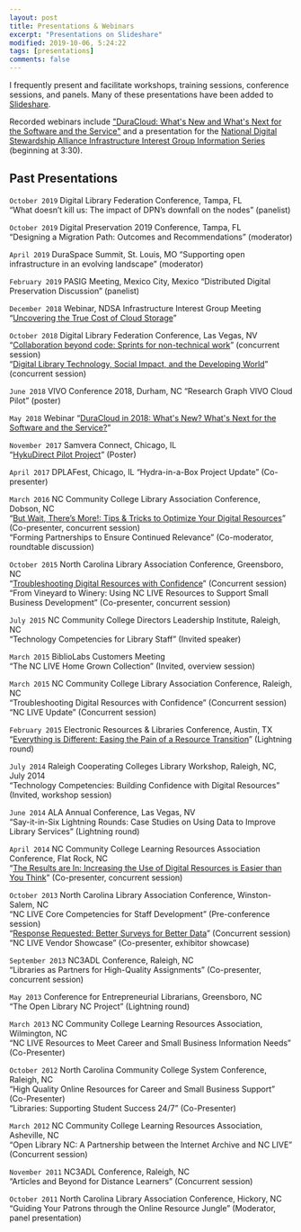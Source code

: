 ```yaml
---
layout: post
title: Presentations & Webinars
excerpt: "Presentations on Slideshare"
modified: 2019-10-06, 5:24:22
tags: [presentations]
comments: false
---
```


I frequently present and facilitate workshops, training sessions, conference sessions, and panels. Many of these presentations have been added to [Slideshare](https://www.slideshare.net/HeatherGreerKlein). 

Recorded webinars include ["DuraCloud: What's New and What's Next for the Software and the Service"](https://youtu.be/KSICFYf-qYI) and a presentation for the [National Digital Stewardship Alliance Infrastructure Interest Group Information Series](https://youtu.be/JiviyDF7iRo)   (beginning at 3:30).

## Past Presentations
`October 2019`
Digital Library Federation Conference, Tampa, FL  
  “What doesn’t kill us: The impact of DPN’s downfall on the nodes” (panelist)  
  
`October 2019`
Digital Preservation 2019 Conference, Tampa, FL  
  “Designing a Migration Path: Outcomes and Recommendations” (moderator) 
  
`April 2019`
DuraSpace Summit, St. Louis, MO
  “Supporting open infrastructure in an evolving landscape” (moderator) 
  
`February 2019`
PASIG Meeting, Mexico City, Mexico
  “Distributed Digital Preservation Discussion” (panelist)  
  
`December 2018`
Webinar, NDSA Infrastructure Interest Group Meeting
  “[Uncovering the True Cost of Cloud Storage](https://youtu.be/JiviyDF7iRo)” 
  
`October 2018`
Digital Library Federation Conference, Las Vegas, NV  
  “[Collaboration beyond code: Sprints for non-technical work](https://osf.io/s7knx/)” (concurrent session)  
  “[Digital Library Technology, Social Impact, and the Developing World](https://osf.io/6d7ny/)” (concurrent session)  
  
`June 2018`
VIVO Conference 2018, Durham, NC
  “Research Graph VIVO Cloud Pilot” (poster)   
  
`May 2018`
Webinar 
  “[DuraCloud in 2018: What's New? What's Next for the Software and the Service?](https://www.youtube.com/watch?v=KSICFYf-qYI)” 
  
`November 2017`
Samvera Connect, Chicago, IL  
  “[HykuDirect Pilot Project](https://www.slideshare.net/HeatherGreerKlein/hyku-direct-pilot-poster-samvera-connect-2017)” (Poster)
  
`April 2017`
DPLAFest, Chicago, IL
  “Hydra-in-a-Box Project Update” (Co-presenter)  
  
`March 2016`
NC Community College Library Association Conference, Dobson, NC  
  “[But Wait, There’s More!: Tips & Tricks to Optimize Your Digital Resources](http://www.slideshare.net/HeatherGreerKlein/tips-and-tricks-to-optimize-your-digital-resources)” (Co-presenter, concurrent session)  
  “Forming Partnerships to Ensure Continued Relevance” (Co-moderator, roundtable discussion)  

`October 2015`
North Carolina Library Association Conference, Greensboro, NC  
  “[Troubleshooting Digital Resources with Confidence](http://www.slideshare.net/HeatherGreerKlein/troubleshooting-digital-resources-with-confidence)” (Concurrent session)  
  “From Vineyard to Winery: Using NC LIVE Resources to Support Small Business Development” (Co-presenter, concurrent session)  

`July 2015`
NC Community College Directors Leadership Institute, Raleigh, NC  
  “Technology Competencies for Library Staff” (Invited speaker)  

`March 2015`
BiblioLabs Customers Meeting  
  “The NC LIVE Home Grown Collection” (Invited, overview session)  

`March 2015`
NC Community College Library Association Conference, Raleigh, NC  
  “Troubleshooting Digital Resources with Confidence” (Concurrent session)  
  “NC LIVE Update” (Concurrent session)  

`February 2015`
Electronic Resources & Libraries Conference, Austin, TX  
  “[Everything is Different: Easing the Pain of a Resource Transition](http://www.slideshare.net/HeatherGreerKlein/everything-is-different-easing-the-pain-of-a-resource-transition)” (Lightning round)  

`July 2014`
Raleigh Cooperating Colleges Library Workshop, Raleigh, NC, July 2014  
  “Technology Competencies: Building Confidence with Digital Resources” (Invited, workshop session)  

`June 2014`
ALA Annual Conference, Las Vegas, NV  
  “Say-it-in-Six Lightning Rounds: Case Studies on Using Data to Improve Library Services” (Lightning round)  

`April 2014`
NC Community College Learning Resources Association Conference, Flat Rock, NC  
  “[The Results are In: Increasing the Use of Digital Resources is Easier than You Think](http://www.slideshare.net/secret/dDLeFMvxZJxAx8)” (Co-presenter, concurrent session)  

`October 2013`
North Carolina Library Association Conference, Winston-Salem, NC  
  “NC LIVE Core Competencies for Staff Development” (Pre-conference session)  
  “[Response Requested: Better Surveys for Better Data](http://www.slideshare.net/secret/HgfE6HwrAHY2pD)” (Concurrent session)  
  “NC LIVE Vendor Showcase” (Co-presenter, exhibitor showcase)  

`September 2013`
NC3ADL Conference, Raleigh, NC  
  “Libraries as Partners for High-Quality Assignments” (Co-presenter, concurrent session)  

`May 2013`
Conference for Entrepreneurial Librarians, Greensboro, NC  
  “The Open Library NC Project” (Lightning round)  

`March 2013`
NC Community College Learning Resources Association, Wilmington, NC  
  “NC LIVE Resources to Meet Career and Small Business Information Needs” (Co-Presenter)  

`October 2012`
North Carolina Community College System Conference, Raleigh, NC  
  “High Quality Online Resources for Career and Small Business Support” (Co-Presenter)  
  “Libraries: Supporting Student Success 24/7” (Co-Presenter)  

`March 2012`
NC Community College Learning Resources Association, Asheville, NC  
  “Open Library NC: A Partnership between the Internet Archive and NC LIVE” (Concurrent session)  

`November 2011`
NC3ADL Conference, Raleigh, NC  
  “Articles and Beyond for Distance Learners” (Concurrent session)  

`October 2011`
North Carolina Library Association Conference, Hickory, NC  
“Guiding Your Patrons through the Online Resource Jungle” (Moderator, panel presentation)  
